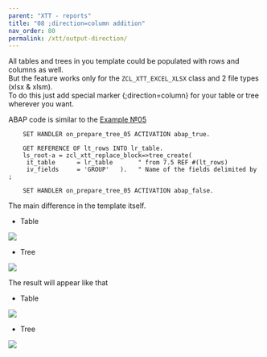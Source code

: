```yaml
---
parent: "XTT - reports"
title: "08 ;direction=column addition"
nav_order: 80
permalink: /xtt/output-direction/
---
```


All tables and trees in you template could be populated with rows and columns as well.<br/>
But the feature works only for the `ZCL_XTT_EXCEL_XLSX` class and 2 file types (xlsx & xlsm).<br/>
To do this just add special marker {;direction=column} for your table or tree wherever you want.

ABAP code is similar to the [Example №05](../tree-group-by-fields/1/)
```abap
    SET HANDLER on_prepare_tree_05 ACTIVATION abap_true.

    GET REFERENCE OF lt_rows INTO lr_table.
    ls_root-a = zcl_xtt_replace_block=>tree_create(
     it_table      = lr_table       " from 7.5 REF #(lt_rows)
     iv_fields     = 'GROUP'   ).   " Name of the fields delimited by ;

    SET HANDLER on_prepare_tree_05 ACTIVATION abap_false.
```
The main difference in the template itself.

* Table

![](https://raw.githubusercontent.com/wiki/bizhuka/xtt/img/dir_column_02.png)
* Tree

![](https://raw.githubusercontent.com/wiki/bizhuka/xtt/img/dir_column_01.png)

The result will appear like that
* Table

![](https://raw.githubusercontent.com/wiki/bizhuka/xtt/img/dir_column_03.png)
* Tree

![](https://raw.githubusercontent.com/wiki/bizhuka/xtt/img/dir_column_04.png)